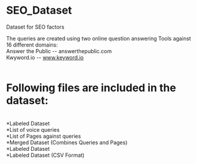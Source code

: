 # SEO_Dataset
Dataset for SEO factors

The queries are created using two online question answering Tools against 16 different domains:<br>
Answer the Public -- answerthepublic.com<br>
Kwyword.io -- www.keyword.io<br>
<br>
<h1>Following files are included in the dataset:</h1><br>
*Labeled Dataset<br>
*List of voice queries<br>
*List of Pages against queries<br>
*Merged Dataset (Combines Queries and Pages)<br>
*Labeled Dataset<br>
*Labeled Dataset (CSV Format)<br>



